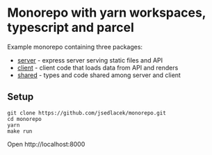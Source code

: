 # Monorepo with yarn workspaces, typescript and parcel

Example monorepo containing three packages:

- [server](packages/server) - express server serving static files and API
- [client](packages/client) - client code that loads data from API and renders
- [shared](packages/shared) - types and code shared among server and client

## Setup

```
git clone https://github.com/jsedlacek/monorepo.git
cd monorepo
yarn
make run
```

Open http://localhost:8000
